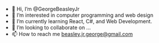 - 👋 Hi, I’m @GeorgeBeasleyJr
- 👀 I’m interested in computer programming and web design
- 🌱 I’m currently learning React, C#, and Web Development.
- 💞️ I’m looking to collaborate on ...
- 📫 How to reach me beasley.jr.george@gmail.com

<!---
GeorgeBeasleyJr/GeorgeBeasleyJr is a ✨ special ✨ repository because its `README.md` (this file) appears on your GitHub profile.
You can click the Preview link to take a look at your changes.
--->
